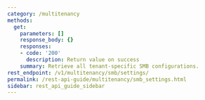 ```yaml
---
category: /multitenancy
methods:
  get:
    parameters: []
    response_body: {}
    responses:
    - code: '200'
      description: Return value on success
    summary: Retrieve all tenant-specific SMB configurations.
rest_endpoint: /v1/multitenancy/smb/settings/
permalink: /rest-api-guide/multitenancy/smb_settings.html
sidebar: rest_api_guide_sidebar
---
```

